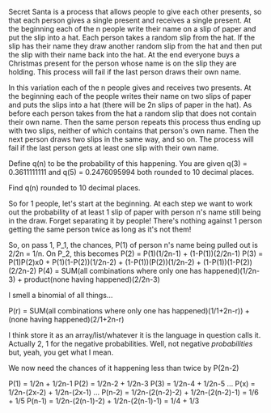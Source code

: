 Secret Santa is a process that allows people to give each other presents, so that each person gives a single present and receives a single present. At the beginning each of the n people write their name on a slip of paper and put the slip into a hat. Each person takes a random slip from the hat. If the slip has their name they draw another random slip from the hat and then put the slip with their name back into the hat. At the end everyone buys a Christmas present for the person whose name is on the slip they are holding. This process will fail if the last person draws their own name.

In this variation each of the n people gives and receives two presents. At the beginning each of the people writes their name on two slips of paper and puts the slips into a hat (there will be 2n slips of paper in the hat). As before each person takes from the hat a random slip that does not contain their own name. Then the same person repeats this process thus ending up with two slips, neither of which contains that person's own name. Then the next person draws two slips in the same way, and so on. The process will fail if the last person gets at least one slip with their own name.

Define q(n) to be the probability of this happening. You are given q(3) = 0.3611111111 and q(5) = 0.2476095994 both rounded to 10 decimal places.

Find q(n) rounded to 10 decimal places.

So for 1 people, let's start at the beginning. At each step we want to work out the probability of at least 1 slip of paper with person n's name still being in the draw. Forget separating it by people! There's nothing against 1 person getting the same person twice as long as it's not them!

So, on pass 1, P_1, the chances, P(1) of person n's name being pulled out is 2/2n = 1/n.
On P_2, this becomes P(2) = P(1)(1/2n-1) + (1-P(1))(2/2n-1)
P(3) = P(1)P(2)x0 + P(1)(1-P(2))(1/2n-2) + (1-P(1))(P(2))(1/2n-2) + (1-P(1))(1-P(2))(2/2n-2)
P(4) = SUM(all combinations where only one has happened)(1/2n-3) + product(none having happened)(2/2n-3)

I smell a binomial of all things...

P(r) = SUM(all combinations where only one has happened)(1/1+2n-r)) + (none having happened)(2/1+2n-r)

I think store it as an array/list/whatever it is the language in question calls it.
Actually 2, 1 for the negative probabilities. Well, not negative *probabilities* but, yeah, you get what I mean.

We now need the chances of it happening less than twice by P(2n-2)

P(1) = 1/2n + 1/2n-1
P(2) = 1/2n-2 + 1/2n-3
P(3) = 1/2n-4 + 1/2n-5
...
P(x) = 1/2n-(2x-2) + 1/2n-(2x-1)
...
P(n-2) = 1/2n-(2(n-2)-2) + 1/2n-(2(n-2)-1) = 1/6 + 1/5
P(n-1) = 1/2n-(2(n-1)-2) + 1/2n-(2(n-1)-1) = 1/4 + 1/3